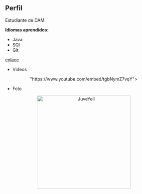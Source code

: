 
## Perfil

Estudiante de DAM

**Idiomas aprendidos:**
- Java
- SQl
- Git

[enlace](https://media.giphy.com/media/bGgsc5mWoryfgKBx1u/giphy.gif?cid=790b76112g7i8cizx38zznjigaxnpvb5ggy5bmc5m8j5dzg8&ep=v1_gifs_search&rid=giphy.gif&ct=g)

- Videos
<div>
<p style = 'text-align:center;'>
"https://www.youtube.com/embed/tgbNymZ7vqY">
</div>
</p>

- Foto
<div>
<p style = 'text-align:center;'>
<img src="https://pbs.twimg.com/media/EiAAHfoU4AADis4?format=jpg&name=small" alt="JuveYell" width="300px">
</p>
</div>
